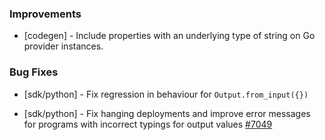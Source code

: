 ### Improvements


- [codegen] - Include properties with an underlying type of string on Go provider instances.

### Bug Fixes

- [sdk/python] - Fix regression in behaviour for `Output.from_input({})`

- [sdk/python] - Fix hanging deployments and improve error messages
  for programs with incorrect typings for output values
  [#7049](https://github.com/pulumi/pulumi/pull/7049)
